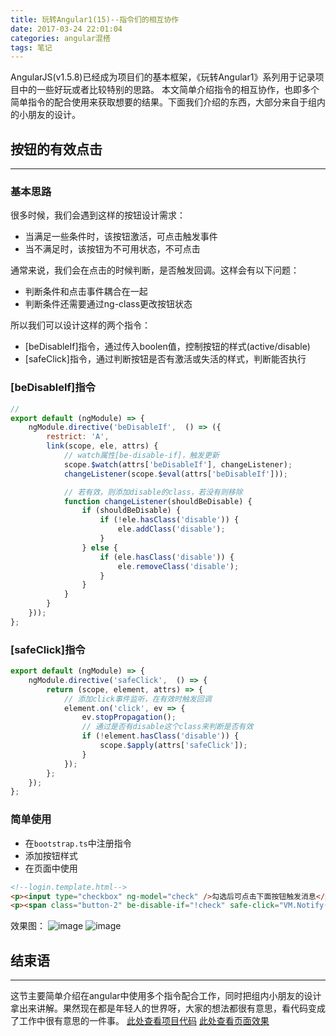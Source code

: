 ```yaml
---
title: 玩转Angular1(15)--指令们的相互协作
date: 2017-03-24 22:01:04
categories: angular混搭
tags: 笔记
---
```

AngularJS(v1.5.8)已经成为项目们的基本框架，《玩转Angular1》系列用于记录项目中的一些好玩或者比较特别的思路。
本文简单介绍指令的相互协作，也即多个简单指令的配合使用来获取想要的结果。下面我们介绍的东西，大部分来自于组内的小朋友的设计。
<!--more-->
## 按钮的有效点击
-----
### 基本思路
很多时候，我们会遇到这样的按钮设计需求：
- 当满足一些条件时，该按钮激活，可点击触发事件
- 当不满足时，该按钮为不可用状态，不可点击

通常来说，我们会在点击的时候判断，是否触发回调。这样会有以下问题：
- 判断条件和点击事件耦合在一起
- 判断条件还需要通过ng-class更改按钮状态

所以我们可以设计这样的两个指令：
- [beDisableIf]指令，通过传入boolen值，控制按钮的样式(active/disable)
- [safeClick]指令，通过判断按钮是否有激活或失活的样式，判断能否执行

### [beDisableIf]指令
``` javascript
// 
export default (ngModule) => {
    ngModule.directive('beDisableIf',  () => ({
        restrict: 'A',
        link(scope, ele, attrs) {
            // watch属性[be-disable-if]，触发更新
            scope.$watch(attrs['beDisableIf'], changeListener);
            changeListener(scope.$eval(attrs['beDisableIf']));

            // 若有效，则添加disable的class，若没有则移除
            function changeListener(shouldBeDisable) {
                if (shouldBeDisable) {
                    if (!ele.hasClass('disable')) {
                        ele.addClass('disable');
                    }
                } else {
                    if (ele.hasClass('disable')) {
                        ele.removeClass('disable');
                    }
                }
            }
        }
    }));
};
```

### [safeClick]指令
``` javascript
export default (ngModule) => {
    ngModule.directive('safeClick',  () => {
        return (scope, element, attrs) => {
            // 添加click事件监听，在有效时触发回调
            element.on('click', ev => {
                ev.stopPropagation();
                // 通过是否有disable这个class来判断是否有效
                if (!element.hasClass('disable')) {
                    scope.$apply(attrs['safeClick']);
                }
            });
        };
    });
};
```

### 简单使用
- 在`bootstrap.ts`中注册指令
- 添加按钮样式
- 在页面中使用

``` html
<!--login.template.html-->
<p><input type="checkbox" ng-model="check" />勾选后可点击下面按钮触发消息</p>
<p><span class="button-2" be-disable-if="!check" safe-click="VM.Notify({title: '恭喜你点击成功'})">点击按钮发送消息</span></p>
```

效果图：
![image](http://o905ne85q.bkt.clouddn.com/1485252152%281%29.png)
![image](http://o905ne85q.bkt.clouddn.com/1485252279%281%29.png)

## 结束语
---
这节主要简单介绍在angular中使用多个指令配合工作，同时把组内小朋友的设计拿出来讲解。果然现在都是年轻人的世界呀，大家的想法都很有意思，看代码变成了工作中很有意思的一件事。
[此处查看项目代码](https://github.com/godbasin/godbasin.github.io/tree/blog-codes/angular-free/15-cooperation-between-directives)
[此处查看页面效果](http://ok2o5vt7c.bkt.clouddn.com/angular-free-15-cooperation-between-directives/index.html)

